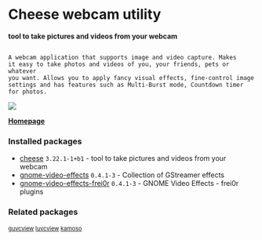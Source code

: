 # Cheese webcam utility

__tool to take pictures and videos from your webcam__

```

A webcam application that supports image and video capture. Makes
it easy to take photos and videos of you, your friends, pets or whatever
you want. Allows you to apply fancy visual effects, fine-control image
settings and has features such as Multi-Burst mode, Countdown timer
for photos.

```

[![](https://screenshots.debian.net/thumbnail-with-version/cheese/9001)](https://screenshots.debian.net/screenshot-with-version/cheese/9001)



**[Homepage](https://wiki.gnome.org/Apps/Cheese)**

### Installed packages

* [cheese](https://packages.debian.org/stretch/cheese) `3.22.1-1+b1` - tool to take pictures and videos from your webcam
* [gnome-video-effects](https://packages.debian.org/stretch/gnome-video-effects) `0.4.1-3` - Collection of GStreamer effects
* [gnome-video-effects-frei0r](https://packages.debian.org/stretch/gnome-video-effects-frei0r) `0.4.1-3` - GNOME Video Effects - frei0r plugins

### Related packages

<sub> [guvcview](https://packages.debian.org/stretch/guvcview) [luvcview](https://packages.debian.org/stretch/luvcview) [kamoso](https://packages.debian.org/stretch/kamoso)  </sub>
